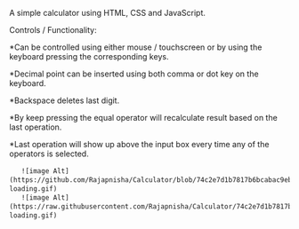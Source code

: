 A simple calculator using HTML, CSS and JavaScript.

Controls / Functionality:

*Can be controlled using either mouse / touchscreen or by using the keyboard pressing the corresponding keys.

*Decimal point can be inserted using both comma or dot key on the keyboard.

*Backspace deletes last digit.

*By keep pressing the equal operator will recalculate result based on the last operation.

*Last operation will show up above the input box every time any of the operators is selected.


       ![image Alt](https://github.com/Rajapnisha/Calculator/blob/74c2e7d1b7817b6bcabac9eb2096fd7262fe6917/calculator-loading.gif)
       ![image Alt](https://raw.githubusercontent.com/Rajapnisha/Calculator/74c2e7d1b7817b6bcabac9eb2096fd7262fe6917/calculator-loading.gif)




